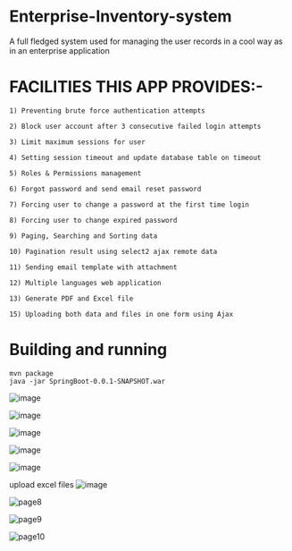 # Enterprise-Inventory-system
A full fledged system used for managing the user records in a cool way as in an enterprise application


# FACILITIES THIS APP PROVIDES:-

	1) Preventing brute force authentication attempts
	
	2) Block user account after 3 consecutive failed login attempts
	
	3) Limit maximum sessions for user
	
	4) Setting session timeout and update database table on timeout
	
	5) Roles & Permissions management
	
	6) Forgot password and send email reset password
	
	7) Forcing user to change a password at the first time login
	
	8) Forcing user to change expired password
	
	9) Paging, Searching and Sorting data
	
	10) Pagination result using select2 ajax remote data
	
	11) Sending email template with attachment
	
	12) Multiple languages web application
	
	13) Generate PDF and Excel file
	
	15) Uploading both data and files in one form using Ajax
	
	
	
# Building and running
	mvn package
	java -jar SpringBoot-0.0.1-SNAPSHOT.war 
	

![image](https://user-images.githubusercontent.com/101457128/211212660-60024994-f9fc-4b1c-be61-b44770183f1b.png)




![image](https://user-images.githubusercontent.com/101457128/211212849-13be08f8-b044-4ea1-af1e-5014b74ae997.png)

![image](https://user-images.githubusercontent.com/101457128/211210858-57fb9abe-0e7e-414b-a8c4-0a7a849ddbc5.png)


![image](https://user-images.githubusercontent.com/101457128/211211014-4e7e69cc-ec71-4933-ad9a-4a2fa8d9de5d.png)


![image](https://user-images.githubusercontent.com/101457128/211211439-ded9e0ea-b65d-4bf4-bc0f-74e4e4b4e3d2.png)



upload excel files
![image](https://user-images.githubusercontent.com/101457128/211211482-7a46f7bb-990c-46f5-8f0e-0336faacf5f9.png)


![page8](https://user-images.githubusercontent.com/101457128/211211498-490847e1-b06f-49a6-841a-010e5bac8b6f.PNG)

![page9](https://user-images.githubusercontent.com/101457128/211211516-c7d7175e-460a-45eb-845b-76d9a8a5dbd7.PNG)


![page10](https://user-images.githubusercontent.com/101457128/211211567-268948af-f474-4e34-93b9-dc04a5b60d50.PNG)




